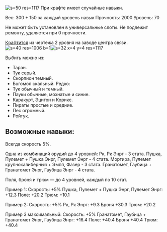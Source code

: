 ![s=50 res=1117]()
При крафте имеет случайные навыки.

Вес: 300 + 150 за каждый уровень навык
Прочность: 2000
Уровень: 70

Не может быть установлен в универсальные слоты.
Не подлежит ремонту, удаляется при 0 прочности.


[Крафтится](/sys/economy/design/chips) из чертежа 2 уровня на заводе центра связи.
![s=40 res=1006 b=1]()![s=32 x=4 y=4 res=1117]()

Выбить можно из:
  * Таран.
  * Тук серый.
  * Скорпион темный.
  * Богомол скальный.
Редко:
  * Тук обычный и темный.
  * Пауки обычные, мохнатые и синие.
  * Каракурт, Эцитон и Корикс.
  * Пираты простые и средние.
  * Пес огромный.
  * Ройтук.

## Возможные навыки:
Всегда скорость 5%.

Одна из комбинаций орудий до 4 уровней:
Рк, Рк Энрг - 3 стата.
Пушка, Пулемет + Пушка Энрг, Пулемет Энрг - 4 стата.
Мортира, Пулемет крупнокалиберный + Эмпп, Фазер - 3 стата.
Гранатомет, Гаубица + Гранатомет Энрг, Гаубица Энрг - 4 стата.

Поля, броня и трюм — до 4 уровней, каждый по 10 стат.

Пример 1:
Скорость: +5%
Пушка, Пулемет + Пушка Энрг, Пулемет Энрг: +12.3
Поле: +20.2
Трюм: +10.1

Пример 2:
Скорость: +5%
Рк, Рк Энрг: +9.3
Броня +30.3
Трюм: +20.2

Пример 3 максимальный:
Скорость: +5%
Гранатомет, Гаубица + Гранатомет Энрг, Гаубица Энрг: +16.4
Поле: +40.4
Броня +40.4
Трюм: +40.4